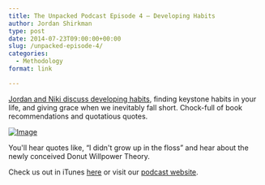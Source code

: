 ```yaml
---
title: The Unpacked Podcast Episode 4 – Developing Habits
author: Jordan Shirkman
type: post
date: 2014-07-23T09:00:00+00:00
slug: /unpacked-episode-4/
categories:
  - Methodology
format: link

---
```

[Jordan and Niki discuss developing habits](http://unpacked.co/4), finding keystone habits in your life, and giving grace when we inevitably fall short. Chock-full of book recommendations and quotatious quotes.

[![Image](/images/Cogs.jpeg)](http://unpacked.co/4)

You'll hear quotes like, &#8220;I didn't grow up in the floss&#8221; and hear about the newly conceived Donut Willpower Theory.

Check us out in iTunes [here](https://itunes.apple.com/us/podcast/the-unpacked-podcast/id887182955?mt=2) or visit our [podcast website](http://unpacked.co/4).
